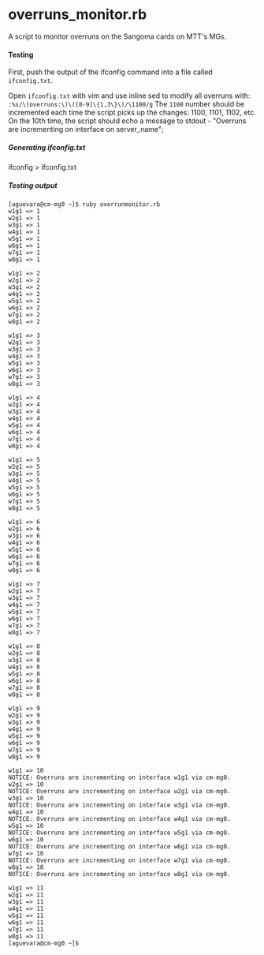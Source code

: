 # overruns_monitor.rb
A script to monitor overruns on the Sangoma cards on MTT's MGs.

#### Testing
First, push the output of the ifconfig command into a file called `ifconfig.txt`. 

Open `ifconfig.txt` with vim and use inline sed to modify all overruns with: `:%s/\(overruns:\)\([0-9]\{1,3\}\)/\1100/g`
The `1100` number should be incremented each time the script picks up the changes: 1100, 1101, 1102, etc. On the 10th time, the script should echo a message to stdout - "Overruns are incrementing on interface on server_name";

##### Generating ifconfig.txt
ifconfig > ifconfig.txt

##### Testing output
```
[aguevara@cm-mg0 ~]$ ruby overrunmonitor.rb
w1g1 => 1
w2g1 => 1
w3g1 => 1
w4g1 => 1
w5g1 => 1
w6g1 => 1
w7g1 => 1
w8g1 => 1

w1g1 => 2
w2g1 => 2
w3g1 => 2
w4g1 => 2
w5g1 => 2
w6g1 => 2
w7g1 => 2
w8g1 => 2

w1g1 => 3
w2g1 => 3
w3g1 => 3
w4g1 => 3
w5g1 => 3
w6g1 => 3
w7g1 => 3
w8g1 => 3

w1g1 => 4
w2g1 => 4
w3g1 => 4
w4g1 => 4
w5g1 => 4
w6g1 => 4
w7g1 => 4
w8g1 => 4

w1g1 => 5
w2g1 => 5
w3g1 => 5
w4g1 => 5
w5g1 => 5
w6g1 => 5
w7g1 => 5
w8g1 => 5

w1g1 => 6
w2g1 => 6
w3g1 => 6
w4g1 => 6
w5g1 => 6
w6g1 => 6
w7g1 => 6
w8g1 => 6

w1g1 => 7
w2g1 => 7
w3g1 => 7
w4g1 => 7
w5g1 => 7
w6g1 => 7
w7g1 => 7
w8g1 => 7

w1g1 => 8
w2g1 => 8
w3g1 => 8
w4g1 => 8
w5g1 => 8
w6g1 => 8
w7g1 => 8
w8g1 => 8

w1g1 => 9
w2g1 => 9
w3g1 => 9
w4g1 => 9
w5g1 => 9
w6g1 => 9
w7g1 => 9
w8g1 => 9

w1g1 => 10
NOTICE: Overruns are incrementing on interface w1g1 via cm-mg0.
w2g1 => 10
NOTICE: Overruns are incrementing on interface w2g1 via cm-mg0.
w3g1 => 10
NOTICE: Overruns are incrementing on interface w3g1 via cm-mg0.
w4g1 => 10
NOTICE: Overruns are incrementing on interface w4g1 via cm-mg0.
w5g1 => 10
NOTICE: Overruns are incrementing on interface w5g1 via cm-mg0.
w6g1 => 10
NOTICE: Overruns are incrementing on interface w6g1 via cm-mg0.
w7g1 => 10
NOTICE: Overruns are incrementing on interface w7g1 via cm-mg0.
w8g1 => 10
NOTICE: Overruns are incrementing on interface w8g1 via cm-mg0.

w1g1 => 11
w2g1 => 11
w3g1 => 11
w4g1 => 11
w5g1 => 11
w6g1 => 11
w7g1 => 11
w8g1 => 11
[aguevara@cm-mg0 ~]$  
```
